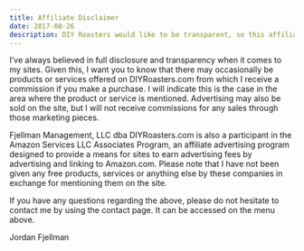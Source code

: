 ```yaml
---
title: Affiliate Disclaimer
date: 2017-08-26
description: DIY Roasters would like to be transparent, so this affiliate disclaimer outlines how we handle commissions from products.
---
```


I’ve always believed in full disclosure and transparency when it comes to my sites. Given this, I want you to know that there may occasionally be products or services offered on DIYRoasters.com from which I receive a commission if you make a purchase. I will indicate this is the case in the area where the product or service is mentioned. Advertising may also be sold on the site, but I will not receive commissions for any sales through those marketing pieces.

Fjellman Management, LLC dba DIYRoasters.com is also a participant in the Amazon Services LLC Associates Program, an affiliate advertising program designed to provide a means for sites to earn advertising fees by advertising and linking to Amazon.com.
Please note that I have not been given any free products, services or anything else by these companies in exchange for mentioning them on the site.

If you have any questions regarding the above, please do not hesitate to contact me by using the contact page. It can be accessed on the menu above.

Jordan Fjellman
